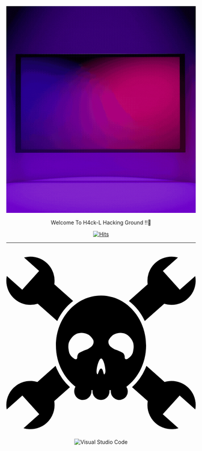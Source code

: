<div align="center">
  
 <img src="https://raw.githubusercontent.com/H4CK-L/H4CK-L/main/H4ck%20Living..gif"  width="100%" height="550"/>


Welcome To H4ck-L Hacking Ground !!👋

  [![Hits](https://hits.seeyoufarm.com/api/count/incr/badge.svg?url=https%3A%2F%2Fgithub.com%2Fgjbae1212%2Fhit-counter&count_bg=%2379C83D&title_bg=%23CFF3BE&icon=keybase.svg&icon_color=%23000000&title=hits&edge_flat=false)](https://github.com/H4CK-L)
  
  ---
</div>

<div align="center">
 
  <svg role="img" viewBox="0 0 24 24" xmlns="http://www.w3.org/2000/svg"><title>Hackaday</title><path d="M0 4.124c0-.204.021-.401.06-.595l1.956 1.734 2.144-2.38L2.246 1.18c.259-.072.53-.114.812-.114a3.062 3.062 0 0 1 3.058 3.037v.021c0 .152-.012.304-.033.45l2.385 2.112a6.716 6.716 0 0 0-2.013 2.54L3.982 7.037a3.038 3.038 0 0 1-.924.145A3.06 3.06 0 0 1 0 4.124zm20.942 12.694c-.306 0-.601.045-.88.129l-2.308-2.044a6.862 6.862 0 0 1-1.819 2.706l1.993 1.765a3.05 3.05 0 0 0-.044.502 3.06 3.06 0 0 0 3.935 2.929l-1.992-1.77 2.14-2.365 1.981 1.76c.034-.181.052-.364.052-.554v-.026a3.057 3.057 0 0 0-3.058-3.032zm-3.397-7.592l2.473-2.189c.292.093.601.145.924.145A3.06 3.06 0 0 0 23.94 3.53l-1.956 1.734-2.144-2.38 1.914-1.703a3.049 3.049 0 0 0-.812-.114 3.062 3.062 0 0 0-3.058 3.037v.021c0 .152.012.304.033.45l-2.385 2.112a6.716 6.716 0 0 1 2.013 2.54zm-11.3 5.677l-2.307 2.044A3.057 3.057 0 0 0 0 19.85v.026c0 .19.018.373.052.554l1.982-1.76 2.14 2.365-1.993 1.77a3.06 3.06 0 0 0 3.935-2.929 3.05 3.05 0 0 0-.044-.502l1.993-1.765a6.862 6.862 0 0 1-1.82-2.706zm8.971 2.657a1.076 1.076 0 1 1-1.961.424h-.192a1.076 1.076 0 1 1-2.127 0h-.15A1.105 1.105 0 0 1 9.7 19.23c-.604 0-1.094-.5-1.094-1.115 0-.21.057-.405.156-.572-1.493-1.142-2.474-3.051-2.474-5.213 0-3.497 2.559-6.332 5.713-6.332s5.713 2.835 5.713 6.332c0 2.173-.991 4.091-2.497 5.231zm-4.194-5.914a1.995 1.995 0 0 0-.559-.66 1.804 1.804 0 0 0-.918-.264 1.45 1.45 0 0 0-.319.036c-.405.05-.747.327-.983.647-.207.257-.368.569-.372.905-.032.278.024.556.075.828.066.322.293.584.55.774.119.095.29.226.44.116.1-.134.016-.33.107-.478a.5.5 0 0 1 .258-.326c.263-.132.527-.262.808-.355.228-.067.416-.219.61-.349.255-.197.424-.558.303-.874zm.996 2.325c-.279-.007-.63 1.237-.574 1.78.175.72.237-.505.574-.506.323.014.275 1.255.53.504.078-.5-.224-1.77-.53-1.778zm4.036-.833c.051-.272.107-.55.075-.828-.004-.336-.165-.648-.372-.905-.236-.32-.578-.596-.983-.647a1.45 1.45 0 0 0-.319-.036c-.32-.001-.644.1-.918.264-.235.171-.42.406-.559.66-.121.316.048.677.303.874.194.13.382.282.61.35.28.092.545.222.808.354a.5.5 0 0 1 .258.326c.091.147.007.344.106.478.151.11.322-.021.44-.116.258-.19.485-.452.551-.774z"/>
  </svg>
 ![Visual Studio Code](https://img.shields.io/badge/Visual%20Studio%20Code-0078d7.svg?style=for-the-badge&logo=visual-studio-code&logoColor=white)
</div>
<!--
**H4CK-L/H4CK-L** is a ✨ _special_ ✨ repository because its `README.md` (this file) appears on your GitHub profile.

Here are some ideas to get you started:

- 🔭 I’m currently working on ...
- 🌱 I’m currently learning ...
- 👯 I’m looking to collaborate on ...
- 🤔 I’m looking for help with ...
- 💬 Ask me about ...
- 📫 How to reach me: ...
- 😄 Pronouns: ...
- ⚡ Fun fact: ...
-->
